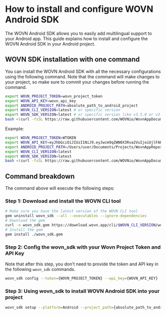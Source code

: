 # How to install and configure WOVN Android SDK

The WOVN Android SDK allows you to easily add multilingual support to your Android app. This guide explains how to install and configure the WOVN Android SDK in your Android project.

## WOVN SDK installation with one command

You can install the WOVN Android SDK with all the necessary configurations using the following command. Note that the command will make changes to your project, so make sure to commit your changes before running the command.

```bash
export WOVN_PROJECT_TOKEN=wovn_project_token
export WOVN_API_KEY=wovn_api_key
export ANDROID_PROJECT_PATH=absolute_path_to_android_project
export WOVN_CLI_VERSION=latest # or specific version
export WOVN_SDK_VERSION=latest # or specific version like v3.5.0 or v3.6.0_rc1
bash <(curl -fsSL https://raw.githubusercontent.com/WOVNio/WovnAppDocumentation/main/docs/English/Android/scripts/android_install_script.sh)
```

Example:

```bash
export WOVN_PROJECT_TOKEN=WTOKEN
export WOVN_API_KEY=eyJhbGciOiJIUzI1NiJ9.eyJwcm9qZWN0X3Rva2VuIjoiUjlFAKEvIiwidG9rZW5fdXVpZCI6IFAKETY3NTA1LWNjOWEtNDJiMS05N2YzLFAKEDA5YWIyYzJlZiJ9.BmeOFN78Qj-FAKETS16BVOFAKEwbqZgHZvYVxDjYriE
export ANDROID_PROJECT_PATH=/Users/user/Documents/Projects/WovnAppRepos/Android/examples/wovn-android-demoapp
export WOVN_CLI_VERSION=latest
export WOVN_SDK_VERSION=latest
bash <(curl -fsSL https://raw.githubusercontent.com/WOVNio/WovnAppDocumentation/main/docs/English/Android/scripts/android_install_script.sh)
```

## Command breakdown

The command above will execute the following steps:

### Step 1: Download and install the WOVN CLI tool

```bash
# Make sure you have the latest version of the WOVN CLI tool
gem uninstall wovn_sdk --all --executables --ignore-dependencies
# Download the gem
curl -o wovn_sdk.gem https://download.wovn.app/cli/$WOVN_CLI_VERSION/wovn_sdk.gem
# Install the gem
gem install ./wovn_sdk.gem
```

### Step 2: Config the **wovn_sdk** with your Wovn Project Token and API Key

Note that after this step, you don't need to provide the token and API key in the following `wovn_sdk` commands.

```bash
wovn_sdk config --token={WOVN_PROJECT_TOKEN} --api_key={WOVN_API_KEY}
```

### Step 3: Using **wovn_sdk** to install WOVN Android SDK into your project

```bash
wovn_sdk setup --platform=Android --project_path={absolute_path_to_android_project} --sdk_version=latest --with_kickstart --with_string_resources -y
```
